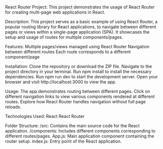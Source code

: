 React Router Project:
This project demonstrates the usage of React Router for creating multi-page web applications in React.


Description:
This project serves as a basic example of using React Router, a popular routing library for React applications, to navigate between different pages or views within a single-page application (SPA). It showcases the setup and usage of routes for multiple components/pages.


Features:
Multiple pages/views managed using React Router
Navigation between different routes
Each route corresponds to a different component/page


Installation:
Clone the repository or download the ZIP file.
Navigate to the project directory in your terminal.
Run npm install to install the necessary dependencies.
Run npm run dev to start the development server.
Open your browser and visit http://localhost:3000 to view the app.


Usage:
The app demonstrates routing between different pages.
Click on different navigation links to view various components rendered at different routes.
Explore how React Router handles navigation without full page reloads.


Technologies Used:
React
React Router

Folder Structure:
/src: Contains the main source code for the React application.
/components: Includes different components corresponding to different routes/pages.
App.js: Main application component containing the router setup.
index.js: Entry point of the React application.



